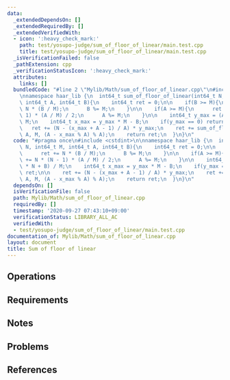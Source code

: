 ```yaml
---
data:
  _extendedDependsOn: []
  _extendedRequiredBy: []
  _extendedVerifiedWith:
  - icon: ':heavy_check_mark:'
    path: test/yosupo-judge/sum_of_floor_of_linear/main.test.cpp
    title: test/yosupo-judge/sum_of_floor_of_linear/main.test.cpp
  _isVerificationFailed: false
  _pathExtension: cpp
  _verificationStatusIcon: ':heavy_check_mark:'
  attributes:
    links: []
  bundledCode: "#line 2 \"Mylib/Math/sum_of_floor_of_linear.cpp\"\n#include <cstdint>\n\
    \nnamespace haar_lib {\n  int64_t sum_of_floor_of_linear(int64_t N, int64_t M,\
    \ int64_t A, int64_t B){\n    int64_t ret = 0;\n\n    if(B >= M){\n      ret +=\
    \ N * (B / M);\n      B %= M;\n    }\n\n    if(A >= M){\n      ret += N * (N -\
    \ 1) * (A / M) / 2;\n      A %= M;\n    }\n\n    int64_t y_max = (A * N + B) /\
    \ M;\n    int64_t x_max = y_max * M - B;\n    if(y_max == 0) return ret;\n\n \
    \   ret += (N - (x_max + A - 1) / A) * y_max;\n    ret += sum_of_floor_of_linear(y_max,\
    \ A, M, (A - x_max % A) % A);\n    return ret;\n  }\n}\n"
  code: "#pragma once\n#include <cstdint>\n\nnamespace haar_lib {\n  int64_t sum_of_floor_of_linear(int64_t\
    \ N, int64_t M, int64_t A, int64_t B){\n    int64_t ret = 0;\n\n    if(B >= M){\n\
    \      ret += N * (B / M);\n      B %= M;\n    }\n\n    if(A >= M){\n      ret\
    \ += N * (N - 1) * (A / M) / 2;\n      A %= M;\n    }\n\n    int64_t y_max = (A\
    \ * N + B) / M;\n    int64_t x_max = y_max * M - B;\n    if(y_max == 0) return\
    \ ret;\n\n    ret += (N - (x_max + A - 1) / A) * y_max;\n    ret += sum_of_floor_of_linear(y_max,\
    \ A, M, (A - x_max % A) % A);\n    return ret;\n  }\n}\n"
  dependsOn: []
  isVerificationFile: false
  path: Mylib/Math/sum_of_floor_of_linear.cpp
  requiredBy: []
  timestamp: '2020-09-27 07:43:10+09:00'
  verificationStatus: LIBRARY_ALL_AC
  verifiedWith:
  - test/yosupo-judge/sum_of_floor_of_linear/main.test.cpp
documentation_of: Mylib/Math/sum_of_floor_of_linear.cpp
layout: document
title: Sum of floor of linear
---
```


## Operations

## Requirements

## Notes

## Problems

## References
